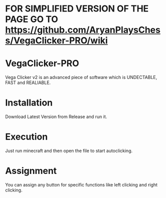 # FOR SIMPLIFIED VERSION OF THE PAGE GO TO https://github.com/AryanPlaysChess/VegaClicker-PRO/wiki
# VegaClicker-PRO
Vega Clicker v2 is an advanced piece of software which is UNDECTABLE, FAST and REALIABLE. 
# Installation
Download Latest Version from Release and run it.
# Execution
Just run minecraft and then open the file to start autoclicking.
# Assignment
You can assign any button for specific functions like left clicking and right clicking.
